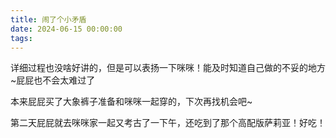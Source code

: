 ```yaml
---
title: 闹了个小矛盾
date: 2024-06-15 00:00:00
tags:
---
```


详细过程也没啥好讲的，但是可以表扬一下咪咪！能及时知道自己做的不妥的地方~屁屁也不会太难过了

本来屁屁买了大象裤子准备和咪咪一起穿的，下次再找机会吧~

第二天屁屁就去咪咪家一起又考古了一下午，还吃到了那个高配版萨莉亚！好吃！
